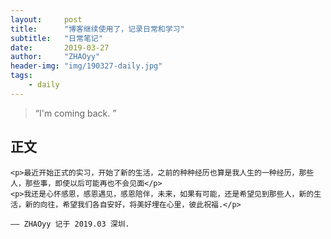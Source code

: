 ```yaml
---
layout:     post
title:      "博客继续使用了，记录日常和学习"
subtitle:   "日常笔记"
date:       2019-03-27
author:     "ZHAOyy"
header-img: "img/190327-daily.jpg"
tags: 
    - daily
---
```


> “I'm coming back. ”

## 正文
	
	<p>最近开始正式的实习，开始了新的生活，之前的种种经历也算是我人生的一种经历，那些人，那些事，即使以后可能再也不会见面</p>
	<p>我还是心怀感恩，感恩遇见，感恩陪伴，未来，如果有可能，还是希望见到那些人，新的生活，新的向往，希望我们各自安好，将美好埋在心里，彼此祝福.</p>
	
	—— ZHAOyy 记于 2019.03 深圳.